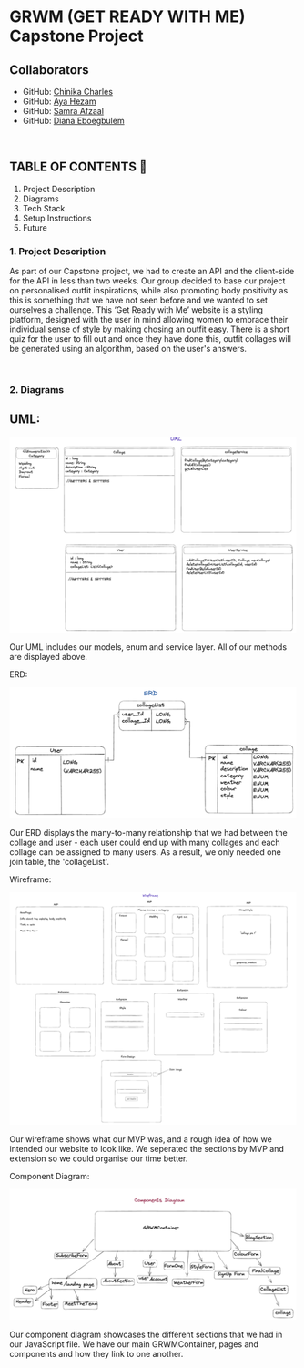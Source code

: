 # GRWM (GET READY WITH ME) Capstone Project

## Collaborators

- GitHub: [Chinika Charles](https://github.com/ChinikaC)
- GitHub: [Aya Hezam](https://github.com/aya-rh)
- GitHub: [Samra Afzaal](https://github.com/samra-a)
- GitHub: [Diana Eboegbulem](https://github.com/PrincessDiana1)

<br />

## TABLE OF CONTENTS 📖
1. Project Description
2. Diagrams
3. Tech Stack
4. Setup Instructions
5. Future

### 1. Project Description

As part of our Capstone project, we had to create an API and the client-side for the API in less than two weeks. Our group decided to base our project on personalised outfit inspirations, while also promoting body positivity as this is something that we have not seen before and we wanted to set ourselves a challenge. This ‘Get Ready with Me’ website is a styling platform, designed with the user in mind allowing women to embrace their individual sense of style by making chosing an outfit easy. There is a short quiz for the user to fill out and once they have done this, outfit collages will be generated using an algorithm, based on the user's answers.

<br />

### 2. Diagrams

## UML:

![UML](images/UML.png)

Our UML includes our models, enum and service layer. All of our methods are displayed above.

ERD:

![ERD](images/ERD.png)

Our ERD displays the many-to-many relationship that we had between the collage and user - each user could end up with many collages and each collage can be assigned to many users. As a result, we only needed one join table, the 'collageList'.

Wireframe:

![Wireframe](images/Wireframe.png)

Our wireframe shows what our MVP was, and a rough idea of how we intended our website to look like. We seperated the sections by MVP and extension so we could organise our time better.

Component Diagram:

![Component Diagram](images/Components.png)

Our component diagram showcases the different sections that we had in our JavaScript file. We have our main GRWMContainer, pages and components and how they link to one another.

